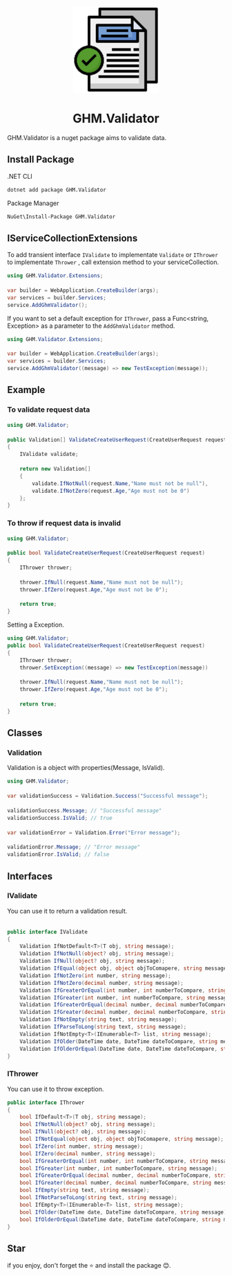 <p align="center">
<img src="logo.png" alt="logo" width="200px"/>
</p>

<h1 align="center"> GHM.Validator </h1>

GHM.Validator is a nuget package aims to validate data.

## Install Package

.NET CLI

```sh
dotnet add package GHM.Validator
```

Package Manager

```sh
NuGet\Install-Package GHM.Validator
```

## IServiceCollectionExtensions

To add transient interface `IValidate` to implementate `Validate` or `IThrower` to implementate `Thrower` , call extension method to your serviceCollection.

```csharp
using GHM.Validator.Extensions;

var builder = WebApplication.CreateBuilder(args);
var services = builder.Services;
service.AddGhmValidator();
```

If you want to set a default exception for `IThrower`, pass a Func<string, Exception> as a parameter to the `AddGhmValidator` method.

```csharp
using GHM.Validator.Extensions;

var builder = WebApplication.CreateBuilder(args);
var services = builder.Services;
service.AddGhmValidator((message) => new TestException(message));
```

## Example

### To validate request data

```csharp
using GHM.Validator;

public Validation[] ValidateCreateUserRequest(CreateUserRequest request)
{
    IValidate validate;

    return new Validation[]
    {
        validate.IfNotNull(request.Name,"Name must not be null"),
        validate.IfNotZero(request.Age,"Age must not be 0")
    };
}
```

### To throw if request data is invalid

```csharp
using GHM.Validator;

public bool ValidateCreateUserRequest(CreateUserRequest request)
{
    IThrower thrower;

    thrower.IfNull(request.Name,"Name must not be null");
    thrower.IfZero(request.Age,"Age must not be 0");

    return true;
}
```

Setting a Exception.

```csharp
using GHM.Validator;
public bool ValidateCreateUserRequest(CreateUserRequest request)
{
    IThrower thrower;
    thrower.SetException((message) => new TestException(message))

    thrower.IfNull(request.Name,"Name must not be null");
    thrower.IfZero(request.Age,"Age must not be 0");

    return true;
}
```

## Classes

### Validation

Validation is a object with properties(Message, IsValid).

```csharp
using GHM.Validator;

var validationSuccess = Validation.Success("Successful message");

validationSuccess.Message; // "Successful message"
validationSuccess.IsValid; // true

var validationError = Validation.Error("Error message");

validationError.Message; // "Error message"
validationError.IsValid; // false
```

## Interfaces

### IValidate

You can use it to return a validation result.

```csharp

public interface IValidate
{
    Validation IfNotDefault<T>(T obj, string message);
    Validation IfNotNull(object? obj, string message);
    Validation IfNull(object? obj, string message);
    Validation IfEqual(object obj, object objToComapere, string message);
    Validation IfNotZero(int number, string message);
    Validation IfNotZero(decimal number, string message);
    Validation IfGreaterOrEqual(int number, int numberToCompare, string message);
    Validation IfGreater(int number, int numberToCompare, string message);
    Validation IfGreaterOrEqual(decimal number, decimal numberToCompare, string message);
    Validation IfGreater(decimal number, decimal numberToCompare, string message);
    Validation IfNotEmpty(string text, string message);
    Validation IfParseToLong(string text, string message);
    Validation IfNotEmpty<T>(IEnumerable<T> list, string message);
    Validation IfOlder(DateTime date, DateTime dateToCompare, string message);
    Validation IfOlderOrEqual(DateTime date, DateTime dateToCompare, string message);
}

```

### IThrower

You can use it to throw exception.

```csharp
public interface IThrower
{
    bool IfDefault<T>(T obj, string message);
    bool IfNotNull(object? obj, string message);
    bool IfNull(object? obj, string message);
    bool IfNotEqual(object obj, object objToComapere, string message);
    bool IfZero(int number, string message);
    bool IfZero(decimal number, string message);
    bool IfGreaterOrEqual(int number, int numberToCompare, string message);
    bool IfGreater(int number, int numberToCompare, string message);
    bool IfGreaterOrEqual(decimal number, decimal numberToCompare, string message);
    bool IfGreater(decimal number, decimal numberToCompare, string message);
    bool IfEmpty(string text, string message);
    bool IfNotParseToLong(string text, string message);
    bool IfEmpty<T>(IEnumerable<T> list, string message);
    bool IfOlder(DateTime date, DateTime dateToCompare, string message);
    bool IfOlderOrEqual(DateTime date, DateTime dateToCompare, string message);
}
```

## Star

if you enjoy, don't forget the ⭐ and install the package 😊.
